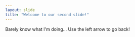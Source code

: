 ```yaml
---
layout: slide
title: "Welcome to our second slide!"
---
```

Barely know what I'm doing...
Use the left arrow to go back!